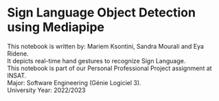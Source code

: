 # Sign Language Object Detection using Mediapipe
This notebook is written by: Mariem Ksontini, Sandra Mourali and Eya Ridene.
<br>
It depicts real-time hand gestures to recognize Sign Language.
<br>
This notebook is part of our Personal Professional Project assignment at INSAT.
<br>
Major: Software Engineering (Génie Logiciel 3).
<br>
University Year: 2022/2023 
<br>
